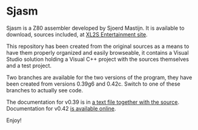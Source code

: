 # Sjasm #

Sjasm is a Z80 assembler developed by Sjoerd Mastijn. It is available to download, sources included, at [XL2S Entertainment site](http://home.online.nl/~smastijn/home.html).

This repository has been created from the original sources as a means to have them properly organized and easily browseable, it contains a Visual Studio solution holding a Visual C++ project with the sources themselves and a test project.

Two branches are available for the two versions of the program, they have been created from versions 0.39g6 and 0.42c. Switch to one of these branches to actually see code.

The documentation for v0.39 is in [a text file together with the source](https://bitbucket.org/konamiman/sjasm/src/v0.39/Sjasm/sjasm.txt). Documentation for v0.42 [is available online](http://home.online.nl/~smastijn/sjasmmanual.html).

Enjoy!
